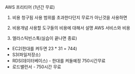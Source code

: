 AWS 프리티어 (1년간 무료)

1. 비용 청구됨
사용 범위를 초과한다던지
무료가 아닌것을 사용하면

2. 비용개념
사용할 도구들의 비용에 대해서 설명
AWS 서비스와 비용

3. 엘라스틱빈스톡(실습이 끝나면 종료)
- EC2(한대를 켜두면 23 * 31 = 744)
- S3(파일저장소)
- RDS(데이터베이스) - 한대를 켜둘예정 750시간무료
- 로드밸런서 - 750시간 무료